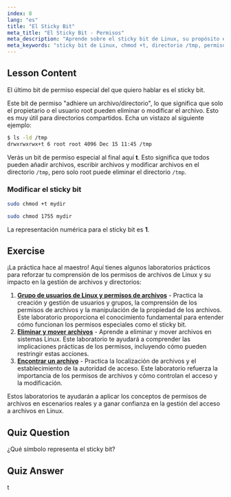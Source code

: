 ```yaml
---
index: 8
lang: "es"
title: "El Sticky Bit"
meta_title: "El Sticky Bit - Permisos"
meta_description: "Aprende sobre el sticky bit de Linux, su propósito en directorios compartidos como /tmp, y cómo establecerlo usando chmod. ¡Comprende este permiso de archivo clave!"
meta_keywords: "sticky bit de Linux, chmod +t, directorio /tmp, permisos de Linux, seguridad de archivos, tutorial de Linux, Linux para principiantes"
---
```


## Lesson Content

El último bit de permiso especial del que quiero hablar es el sticky bit.

Este bit de permiso "adhiere un archivo/directorio", lo que significa que solo el propietario o el usuario root pueden eliminar o modificar el archivo. Esto es muy útil para directorios compartidos. Echa un vistazo al siguiente ejemplo:

```bash
$ ls -ld /tmp
drwxrwxrwx+t 6 root root 4096 Dec 15 11:45 /tmp
```

Verás un bit de permiso especial al final aquí **t**. Esto significa que todos pueden añadir archivos, escribir archivos y modificar archivos en el directorio `/tmp`, pero solo root puede eliminar el directorio `/tmp`.

### Modificar el sticky bit

```bash
sudo chmod +t mydir

sudo chmod 1755 mydir
```

La representación numérica para el sticky bit es **1**.

## Exercise

¡La práctica hace al maestro! Aquí tienes algunos laboratorios prácticos para reforzar tu comprensión de los permisos de archivos de Linux y su impacto en la gestión de archivos y directorios:

1. **[Grupo de usuarios de Linux y permisos de archivos](https://labex.io/es/labs/linux-linux-user-group-and-file-permissions-18002)** - Practica la creación y gestión de usuarios y grupos, la comprensión de los permisos de archivos y la manipulación de la propiedad de los archivos. Este laboratorio proporciona el conocimiento fundamental para entender cómo funcionan los permisos especiales como el sticky bit.
2. **[Eliminar y mover archivos](https://labex.io/es/labs/linux-delete-and-move-files-7777)** - Aprende a eliminar y mover archivos en sistemas Linux. Este laboratorio te ayudará a comprender las implicaciones prácticas de los permisos, incluyendo cómo pueden restringir estas acciones.
3. **[Encontrar un archivo](https://labex.io/es/labs/linux-find-a-file-17993)** - Practica la localización de archivos y el establecimiento de la autoridad de acceso. Este laboratorio refuerza la importancia de los permisos de archivos y cómo controlan el acceso y la modificación.

Estos laboratorios te ayudarán a aplicar los conceptos de permisos de archivos en escenarios reales y a ganar confianza en la gestión del acceso a archivos en Linux.

## Quiz Question

¿Qué símbolo representa el sticky bit?

## Quiz Answer

t
